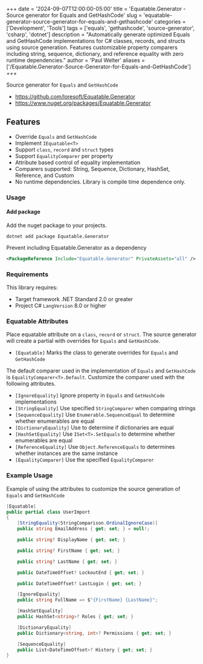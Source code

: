 ﻿+++
date = '2024-09-07T12:00:00-05:00'
title = 'Equatable.Generator - Source generator for Equals and GetHashCode'
slug = 'equatable-generator-source-generator-for-equals-and-gethashcode'
categories = ['Development', 'Tools']
tags = ['equals', 'gethashcode', 'source-generator', 'csharp', 'dotnet']
description = "Automatically generate optimized Equals and GetHashCode implementations for C# classes, records, and structs using source generation. Features customizable property comparers including string, sequence, dictionary, and reference equality with zero runtime dependencies."
author = 'Paul Welter'
aliases = ['/Equatable.Generator-Source-Generator-for-Equals-and-GetHashCode']
+++


Source generator for `Equals` and `GetHashCode`

* <https://github.com/loresoft/Equatable.Generator>
* <https://www.nuget.org/packages/Equatable.Generator>

## Features

* Override `Equals` and `GetHashCode`
* Implement `IEquatable<T>`
* Support `class`, `record` and `struct` types
* Support `EqualityComparer` per property
* Attribute based control of equality implementation
* Comparers supported: String, Sequence, Dictionary, HashSet, Reference, and Custom
* No runtime dependencies. Library is compile time dependence only.

### Usage

#### Add package

Add the nuget package to your projects.

`dotnet add package Equatable.Generator`

Prevent including Equatable.Generator as a dependency

```xml
<PackageReference Include="Equatable.Generator" PrivateAssets="all" />
```

### Requirements

This library requires:

* Target framework .NET Standard 2.0 or greater
* Project C# `LangVersion` 8.0 or higher

### Equatable Attributes

Place equatable attribute on a `class`, `record` or `struct`.  The source generator will create a partial with overrides for `Equals` and `GetHashCode`.

* `[Equatable]` Marks the class to generate overrides for `Equals` and `GetHashCode`

 The default comparer used in the implementation of `Equals` and `GetHashCode` is `EqualityComparer<T>.Default`.  Customize the comparer used with the following attributes.

* `[IgnoreEquality]` Ignore property in `Equals` and `GetHashCode` implementations
* `[StringEquality]` Use specified `StringComparer` when comparing strings
* `[SequenceEquality]` Use `Enumerable.SequenceEqual` to determine whether enumerables are equal
* `[DictionaryEquality]` Use to determine if dictionaries are equal
* `[HashSetEquality]` Use `ISet<T>.SetEquals` to determine whether enumerables are equal
* `[ReferenceEquality]` Use `Object.ReferenceEquals` to determines whether instances are the same instance
* `[EqualityComparer]` Use the specified `EqualityComparer`

### Example Usage

Example of using the attributes to customize the source generation of `Equals` and `GetHashCode`

``` c#
[Equatable]
public partial class UserImport
{
    [StringEquality(StringComparison.OrdinalIgnoreCase)]
    public string EmailAddress { get; set; } = null!;

    public string? DisplayName { get; set; }

    public string? FirstName { get; set; }

    public string? LastName { get; set; }

    public DateTimeOffset? LockoutEnd { get; set; }

    public DateTimeOffset? LastLogin { get; set; }

    [IgnoreEquality]
    public string FullName => $"{FirstName} {LastName}";

    [HashSetEquality]
    public HashSet<string>? Roles { get; set; }

    [DictionaryEquality]
    public Dictionary<string, int>? Permissions { get; set; }

    [SequenceEquality]
    public List<DateTimeOffset>? History { get; set; }
}
```
